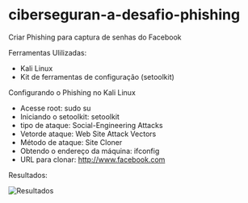 # ciberseguran-a-desafio-phishing
Criar Phishing para captura de senhas do Facebook

Ferramentas Ulilizadas:
  
  * Kali Linux
  * Kit de ferramentas de configuração (setoolkit)

Configurando o Phishing no Kali Linux
  * Acesse root: sudo su
  * Iniciando o setoolkit: setoolkit
  * tipo de ataque: Social-Engineering Attacks
  * Vetorde ataque: Web Site Attack Vectors
  * Método de ataque: Site Cloner
  * Obtendo o endereço da máquina: ifconfig
  * URL para clonar: http://www.facebook.com

Resultados:

![Resultados](https://github.com/user-attachments/assets/ace0fb03-56af-439a-a5a3-cfec4ea18c5f)


